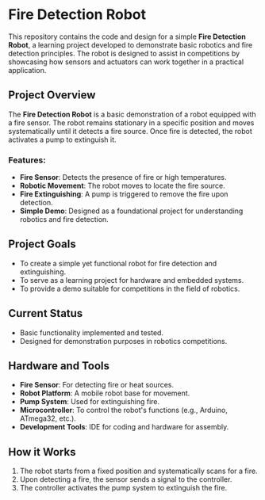 # Fire Detection Robot

This repository contains the code and design for a simple **Fire Detection Robot**, a learning project developed to demonstrate basic robotics and fire detection principles. The robot is designed to assist in competitions by showcasing how sensors and actuators can work together in a practical application.

## Project Overview

The **Fire Detection Robot** is a basic demonstration of a robot equipped with a fire sensor. The robot remains stationary in a specific position and moves systematically until it detects a fire source. Once fire is detected, the robot activates a pump to extinguish it.

### Features:
- **Fire Sensor**: Detects the presence of fire or high temperatures.
- **Robotic Movement**: The robot moves to locate the fire source.
- **Fire Extinguishing**: A pump is triggered to remove the fire upon detection.
- **Simple Demo**: Designed as a foundational project for understanding robotics and fire detection.

## Project Goals
- To create a simple yet functional robot for fire detection and extinguishing.
- To serve as a learning project for hardware and embedded systems.
- To provide a demo suitable for competitions in the field of robotics.

## Current Status
- Basic functionality implemented and tested.
- Designed for demonstration purposes in robotics competitions.

## Hardware and Tools
- **Fire Sensor**: For detecting fire or heat sources.
- **Robot Platform**: A mobile robot base for movement.
- **Pump System**: Used for extinguishing fire.
- **Microcontroller**: To control the robot's functions (e.g., Arduino, ATmega32, etc.).
- **Development Tools**: IDE for coding and hardware for assembly.

## How it Works
1. The robot starts from a fixed position and systematically scans for a fire.
2. Upon detecting a fire, the sensor sends a signal to the controller.
3. The controller activates the pump system to extinguish the fire.

